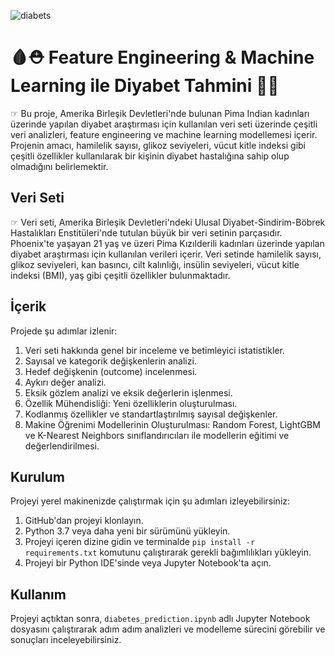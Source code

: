 ![diabets](https://github.com/melisacevik/Diabets-Feature-Engineering/assets/113050206/22b298ae-ad7d-484c-bdca-75f23b6ea8e8)

# 🩸⛑️ Feature Engineering & Machine Learning ile Diyabet Tahmini 💉🏥

☞ Bu proje, Amerika Birleşik Devletleri'nde bulunan Pima Indian kadınları üzerinde yapılan diyabet araştırması için kullanılan veri seti üzerinde çeşitli veri analizleri, feature engineering ve machine learning modellemesi içerir. Projenin amacı, hamilelik sayısı, glikoz seviyeleri, vücut kitle indeksi gibi çeşitli özellikler kullanılarak bir kişinin diyabet hastalığına sahip olup olmadığını belirlemektir.

## Veri Seti

☞ Veri seti, Amerika Birleşik Devletleri'ndeki Ulusal Diyabet-Sindirim-Böbrek Hastalıkları Enstitüleri'nde tutulan büyük bir veri setinin parçasıdır. Phoenix'te yaşayan 21 yaş ve üzeri Pima Kızılderili kadınları üzerinde yapılan diyabet araştırması için kullanılan verileri içerir. Veri setinde hamilelik sayısı, glikoz seviyeleri, kan basıncı, cilt kalınlığı, insülin seviyeleri, vücut kitle indeksi (BMI), yaş gibi çeşitli özellikler bulunmaktadır.

## İçerik

Projede şu adımlar izlenir:

1. Veri seti hakkında genel bir inceleme ve betimleyici istatistikler.
2. Sayısal ve kategorik değişkenlerin analizi.
3. Hedef değişkenin (outcome) incelenmesi.
4. Aykırı değer analizi.
5. Eksik gözlem analizi ve eksik değerlerin işlenmesi.
6. Özellik Mühendisliği: Yeni özelliklerin oluşturulması.
7. Kodlanmış özellikler ve standartlaştırılmış sayısal değişkenler.
8. Makine Öğrenimi Modellerinin Oluşturulması: Random Forest, LightGBM ve K-Nearest Neighbors sınıflandırıcıları ile modellerin eğitimi ve değerlendirilmesi.

## Kurulum

Projeyi yerel makinenizde çalıştırmak için şu adımları izleyebilirsiniz:

1. GitHub'dan projeyi klonlayın.
2. Python 3.7 veya daha yeni bir sürümünü yükleyin.
3. Projeyi içeren dizine gidin ve terminalde `pip install -r requirements.txt` komutunu çalıştırarak gerekli bağımlılıkları yükleyin.
4. Projeyi bir Python IDE'sinde veya Jupyter Notebook'ta açın.

## Kullanım

Projeyi açtıktan sonra, `diabetes_prediction.ipynb` adlı Jupyter Notebook dosyasını çalıştırarak adım adım analizleri ve modelleme sürecini görebilir ve sonuçları inceleyebilirsiniz.




